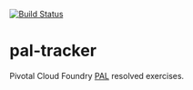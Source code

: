 [![Build Status](https://travis-ci.org/ipinto/pal-tracker.svg?branch=master)](https://travis-ci.org/ipinto/pal-tracker)

# pal-tracker
Pivotal Cloud Foundry [PAL](https://pivotal.io/platform-acceleration-lab) resolved exercises.
